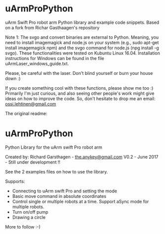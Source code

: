 
# uArmProPython
uArm Swift Pro robot arm Python library and example code snippets. Based on a fork from Richar Gasthaagen's repository

Note 1: The svgo and convert binaries are external to Python. Meaning, you need to install imagemagick and node.js on your system (e.g., sudo apt-get install imagemagick npm) and the svgo command for node.js (npg install -g svgo). These functionalities were tested on Kubuntu Linux 16.04. Installation instructions for Windows can be found in the file uArmLaser_windows_guide.txt.

Please, be careful with the laser. Don't blind yourself or burn your house down :)

If you create something cool with these functions, please show me too :) Primarily I'm just curious, and also seeing other people's work might give ideas on how to improve the code. So, don't hesitate to drop me an email: ossi.lehtinen@gmail.com









The original readme:

# uArmProPython
Python Library for the uArm swift Pro robot arm

Created by: Richard Garsthagen - the.anykey@gmail.com
V0.2 - June 2017 - Still under development !!

See the 2 examples files on how to use the library.

Supports:
- Connecting to uArm swift Pro and setting the mode
- Basic move command in absolute coordinates
- Control single or multiple robots at a time. Support aSync mode for multiple robots.
- Turn on/off pump
- Drawing a circle

More to follow :-)

